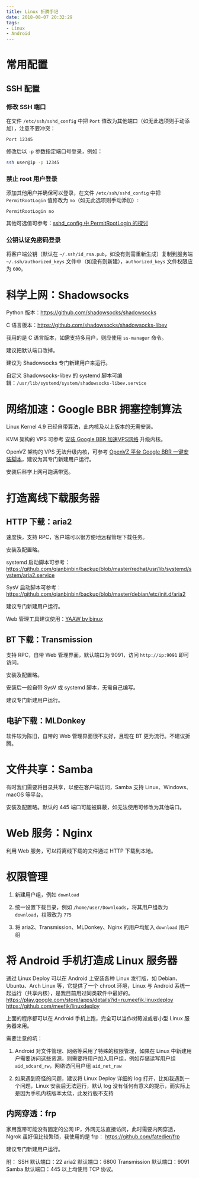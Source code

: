 ```yaml
---
title: Linux 折腾手记
date: 2018-08-07 20:32:29
tags:
- Linux
- Android
---
```


# 常用配置

## SSH 配置

### 修改 SSH 端口

在文件 `/etc/ssh/sshd_config` 中把 `Port` 值改为其他端口（如无此选项则手动添加），注意不要冲突：

```
Port 12345
```

修改后以 `-p` 参数指定端口号登录，例如：

```sh
ssh user@ip -p 12345
```

<!-- more -->

### 禁止 root 用户登录

添加其他用户并确保可以登录，在文件 `/etc/ssh/sshd_config` 中把 `PermitRootLogin` 值修改为 `no`（如无此选项则手动添加）:

```
PermitRootLogin no
```

其他可选值可参考：[sshd_config 中 PermitRootLogin 的探讨](https://blog.csdn.net/huigher/article/details/52972013)

### 公钥认证免密码登录

将客户端公钥（默认在 `~/.ssh/id_rsa.pub`，如没有则需重新生成）复制到服务端 `~/.ssh/authorized_keys` 文件中（如没有则新建），`authorized_keys` 文件权限应为 `600`。

# 科学上网：Shadowsocks

Python 版本：<https://github.com/shadowsocks/shadowsocks>

C 语言版本：<https://github.com/shadowsocks/shadowsocks-libev>

我用的是 C 语言版本，如需支持多用户，则应使用 `ss-manager` 命令。

建议把默认端口改掉。

建议为 Shadowsocks 专门新建用户来运行。

自定义 Shadowsocks-libev 的 systemd 脚本可编辑：`/usr/lib/systemd/system/shadowsocks-libev.service`

# 网络加速：Google BBR 拥塞控制算法

Linux Kernel 4.9 已经自带算法，此内核及以上版本的无需安装。

KVM 架构的 VPS 可参考 [安装 Google BBR 加速VPS网络](http://blog.leanote.com/post/quincyhuang/google-bbr) 升级内核。

OpenVZ 架构的 VPS 无法升级内核，可参考 [OpenVZ 平台 Google BBR 一键安装脚本](https://blog.kuoruan.com/116.html)，建议为其专门新建用户运行。

安装后科学上网可跑满带宽。

# 打造离线下载服务器

## HTTP 下载：aria2

速度快，支持 RPC，客户端可以很方便地远程管理下载任务。

安装及配置略。

systemd 启动脚本可参考：
<https://github.com/qianbinbin/backup/blob/master/redhat/usr/lib/systemd/system/aria2.service>

SysV 启动脚本可参考：
<https://github.com/qianbinbin/backup/blob/master/debian/etc/init.d/aria2>

建议专门新建用户运行。

Web 管理工具建议使用：[YAAW by binux](http://binux.github.io/yaaw/)

## BT 下载：Transmission

支持 RPC，自带 Web 管理界面，默认端口为 9091，访问 `http://ip:9091` 即可访问。

安装及配置略。

安装后一般自带 SysV 或 systemd 脚本，无需自己编写。

建议专门新建用户运行。

## 电驴下载：MLDonkey

软件较为陈旧，自带的 Web 管理界面很不友好，且现在 BT 更为流行。不建议折腾。

# 文件共享：Samba

有时我们需要将目录共享，以便在客户端访问，Samba 支持 Linux、Windows、macOS 等平台。

安装及配置略。默认的 445 端口可能被屏蔽，如无法使用可修改为其他端口。

# Web 服务：Nginx

利用 Web 服务，可以将离线下载的文件通过 HTTP 下载到本地。

# 权限管理

1. 新建用户组，例如 `download`

2. 统一设置下载目录，例如 `/home/user/Downloads`，将其用户组改为 `download`，权限改为 `775`

3. 将 aria2、Transmission、MLDonkey、Nginx 的用户均加入 `download` 用户组

# 将 Android 手机打造成 Linux 服务器

通过 Linux Deploy 可以在 Android 上安装各种 Linux 发行版，如 Debian、Ubuntu、Arch Linux 等，它提供了一个 chroot 环境，Linux 与 Android 系统一起运行（共享内核），是我目前用过同类软件中最好的。
<https://play.google.com/store/apps/details?id=ru.meefik.linuxdeploy>
<https://github.com/meefik/linuxdeploy>

上面的程序都可以在 Android 手机上跑，完全可以当作树莓派或者小型 Linux 服务器来用。

需要注意的坑：

1. Android 对文件管理、网络等采用了特殊的权限管理，如果在 Linux 中新建用户需要访问这些资源，则需要将用户加入用户组，例如存储读写用户组 `aid_sdcard_rw`，网络访问用户组 `aid_net_raw`

2. 如果遇到奇怪的问题，建议将 Linux Deploy 详细的 log 打开，比如我遇到一个问题，Linux 安装后无法运行，默认 log 没有任何有意义的提示，而实际上是因为手机内核版本太低，此发行版不支持

## 内网穿透：frp

家用宽带可能没有固定的公网 IP，外网无法直接访问，此时需要内网穿透，Ngrok 虽好但比较繁琐，我使用的是 frp：
<https://github.com/fatedier/frp>

建议专门新建用户运行。

附：
SSH 默认端口：22
aria2 默认端口：6800
Transmission 默认端口：9091
Samba 默认端口：445
以上均使用 TCP 协议。
